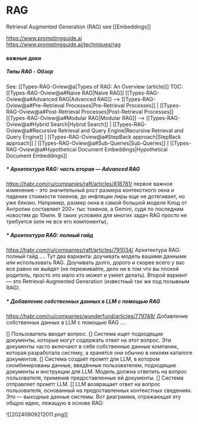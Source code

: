 
# RAG
Retrieval Augmented Generation (RAG)
see [[Embeddings]]

https://www.promptingguide.ai
https://www.promptingguide.ai/techniques/rag




#### важные доки

##### Типы RAG - Обзор
See: [[Types-RAG-Oview@a|Types of RAG: An Overview (article)]]
TOC: [[Types-RAG-Oview@a#Naive RAG|Naive RAG]]
[[Types-RAG-Oview@a#Advanced RAG|Advanced RAG]] --> [[Types-RAG-Oview@a#Pre-Retrieval Processes|Pre-Retrieval Processes]]  |  [[Types-RAG-Oview@a#Post-Retrieval Processes|Post-Retrieval Processes]]
[[Types-RAG-Oview@a#Modular RAG|Modular RAG]] --> [[Types-RAG-Oview@a#Hybrid Search|Hybrid Search]] | [[Types-RAG-Oview@a#Recursive Retrieval and Query Engine|Recursive Retrieval and Query Engine]] |  [[Types-RAG-Oview@a#StepBack approach|StepBack approach]] | [[Types-RAG-Oview@a#Sub-Queries|Sub-Queries]] | [[Types-RAG-Oview@a#Hypothetical Document Embeddings|Hypothetical Document Embeddings]]


##### \* Архитектура RAG: часть вторая — Advanced RAG
 https://habr.com/ru/companies/raft/articles/818781/
 первое важное изменение - это значительный рост размера контекстного окна и падение стоимости токенов, до инфляции лиры еще не дотягивает, но уже близко. Например, размер окна в самой большой модели Клод от Антропик составляет 200+ тыс токенов, а Gemini, судя по последним новостям до 10млн. В таких условиях для многих задач RAG просто не требуется (или не все его компоненты),
##### \*  Архитектура RAG: полный гайд
https://habr.com/ru/companies/raft/articles/791034/
Архитектура RAG: полный гайд
.... Тут два варианта: доучивать модель вашими данными или использовать RAG.
Доучивать долго, дорого и скорее всего у вас все равно не выйдет (не переживайте, дело не в том что вы плохой родитель, просто это мало кто может и умеет делать).
Второй вариант — это Retrieval-Augmented Generation (известный так же под позывным RAG).
##### \*  Добавление собственных данных в LLM с помощью RAG
https://habr.com/ru/companies/wunderfund/articles/779748/
Добавление собственных данных в LLM с помощью RAG
....

[] Пользователь вводит вопрос.
[] Система ищет подходящие документы, которые могут содержать ответ на этот вопрос. Эти документы часто включают в себя собственные данные компании, которая разработала систему, а хранятся они обычно в некоем каталоге документов.
[] Система создаёт промпт для LLM, в котором скомбинированы данные, введённые пользователем, подходящие документы и инструкции для LLM. Модель должна ответить на вопрос пользователя, применив предоставленные ей документы.
[] Система отправляет промпт LLM.
[] LLM возвращает ответ на вопрос пользователя, основанный на предоставленных контекстных сведениях. Это — выходные данные системы.
Вот диаграмма, отражающая эту общую идею, лежащую в
основе RAG:

![[20240909212011.png]]



